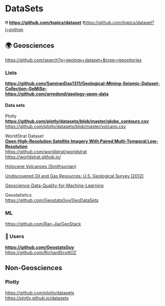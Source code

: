 # DataSets
❗❗ **https://github.com/topics/dataset**
❗https://github.com/topics/dataset?l=python

## 🌍 Geosciences                         
https://github.com/search?q=geology+dataset+&type=repositories                           

### Lists
**https://github.com/SamiranDas1311/Geological-Mining-Seismic-Dataset-Collection-GeMiSe-**                     
**https://github.com/arredond/geology-open-data**        

#### Data sets
Plotly                          
**https://github.com/plotly/datasets/blob/master/globe_contours.csv**               
https://github.com/plotly/datasets/blob/master/volcano.csv             



WorldStrat Dataset                                
**[Open High-Resolution Satellite Imagery With Paired Multi-Temporal Low-Resolution](https://zenodo.org/records/6810792)**                   
https://github.com/worldstrat/worldstrat               
https://worldstrat.github.io/            

[Holocene Volcanoes (Smithsonian)](https://volcano.si.edu)

[Undiscovered Oil and Gas Resources: U.S. Geological Survey (2012)](https://pubs.er.usgs.gov/publication/ds69FF)           

[Geoscience-Data-Quality-for-Machine-Learning](https://github.com/RichardScottOZ/Geoscience-Data-Quality-for-Machine-Learning)            


Geostatistics                 
https://github.com/GeostatsGuy/GeoDataSets                                   

### ML              
https://github.com/Ran-Jia/GeoStack       

### 👨 Users                      
**https://github.com/GeostatsGuy**                 
https://github.com/RichardScottOZ                         


## Non-Geosciences                   
###  


### Plotly                 
https://github.com/plotly/datasets            
https://plotly.github.io/datasets         
